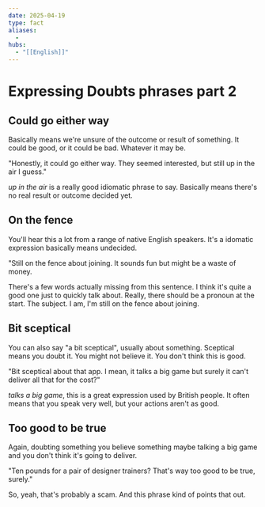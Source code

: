```yaml
---
date: 2025-04-19
type: fact
aliases:
  -
hubs:
  - "[[English]]"
---
```


# Expressing Doubts phrases part 2

## Could go either way

Basically means we're unsure of the outcome or result of something. It could be good, or it could be bad. Whatever it may be.

"Honestly, it could go either way. They seemed interested, but still up in the air I guess."

 *up in the air* is a really good idiomatic phrase to say. Basically means there's no real result or outcome decided yet.


 ## On the fence

 You'll hear this a lot from a range of native English speakers. It's a idomatic expression basically means undecided.

 "Still on the fence about joining. It sounds fun but might be a waste of money.

 There's a few words actually missing from this sentence. I think it's quite a good one just to quickly talk about. Really, there should be a pronoun at the start. The subject. I am, I'm still on the fence about joining.


 ## Bit sceptical

 You can also say "a bit sceptical", usually about something. Sceptical means you doubt it. You might not believe it. You don't think this is good.

 "Bit sceptical about that app. I mean, it talks a big game but surely it can't deliver all that for the cost?"

 *talks a big game*, this is a great expression used by British people. It often means that you speak very well, but your actions aren't as good.


 ## Too good to be true

 Again, doubting something you believe something maybe talking a big game and you don't think it's going to deliver.

 "Ten pounds for a pair of designer trainers? That's way too good to be true, surely."

 So, yeah, that's probably a scam. And this phrase kind of points that out.
